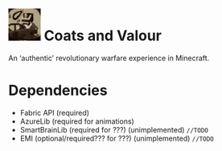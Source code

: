 <!-- ![Mod icon](images/logo_4.png)` -->
<h1><img src="images/logo_4.png" alt="Mod icon" height="64"/> Coats and Valour</h1>

An ‘authentic’ revolutionary warfare experience in Minecraft.


# Dependencies
- Fabric API (required)
- AzureLib (required for animations)
- SmartBrainLib (required for ???) (unimplemented) `//TODO`
- EMI (optional/required??? for ???) (unimplemented) `//TODO`

